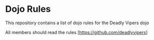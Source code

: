 Dojo Rules
==========

This repository contains a list of dojo rules for the Deadly Vipers dojo

All members should read the rules [https://github.com/deadlyvipers]

